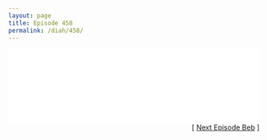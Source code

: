 ```yaml
---
layout: page
title: Episode 458
permalink: /diah/458/
---
```


<iframe allowfullscreen="true" frameborder="0" style="width:100%;" marginheight="0" marginwidth="0" mozallowfullscreen="true" scrolling="NO" src="//gdriveplayer.us/embed2.php?link=FFz8snMTFMlYaL7zvsNDLgPANzZjl8DakH0b%252Bgc3k9Z34qvNbFyL%252FTRo91c0126F1qULvCGY50F8eIAkYE7BcFxCqakmbI2LuaJge1kBQpKrpIUl6VjREqvd6pxE7vwmwQwX9LTH%252BYoa%252FJykuuPVYYrpxrsMAgh7I773zl6WRj20QQPtUCu5GOWNqCTM2eNE27KT0M9slt0uNYRx%252FZtwrk&amp;no_adult=yes" webkitallowfullscreen="true"></iframe>

<div align="right">[ <a href="/diah/459/">Next Episode Beb</a> ]</div>


